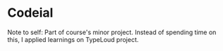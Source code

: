 # Codeial

Note to self: Part of course's minor project. Instead of spending time on this, I applied learnings on TypeLoud project.
